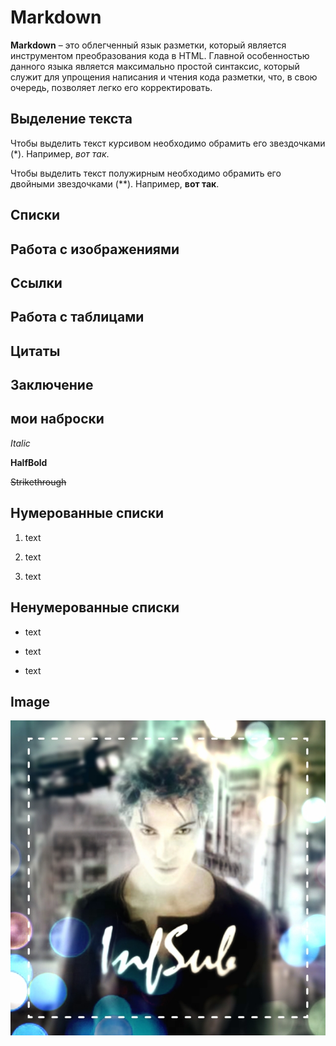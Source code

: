 # Markdown

**Markdown** – это облегченный язык разметки, который является инструментом преобразования кода в HTML. Главной особенностью данного языка является максимально простой синтаксис, который служит для упрощения написания и чтения кода разметки, что, в свою очередь, позволяет легко его корректировать. 


## Выделение текста

Чтобы выделить текст курсивом необходимо обрамить его звездочками (\*). Например, *вот так*.

Чтобы выделить текст полужирным необходимо обрамить его двойными звездочками (\*\*). Например, **вот так**.
## Списки

## Работа с изображениями

## Ссылки

## Работа с таблицами

## Цитаты

## Заключение


## мои наброски

*Italic*

**HalfBold**

~~Strikethrough~~


## Нумерованные списки

1. text

2. text

3. text

## Ненумерованные списки

* text

* text

* text

## Image

![Alternative Avatar by InfSub](/MarkDown/images/InfSub-Immortel-640x640-color-1.jpg "Avatar")

 